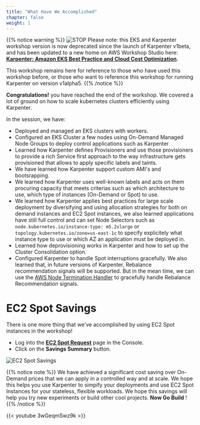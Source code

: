 ```yaml
---
title: "What Have We Accomplished"
chapter: false
weight: 1
---
```


{{% notice warning %}}
![STOP](../../images/stop_small.png)
Please note: this EKS and Karpenter workshop version is now deprecated since the launch of Karpenter v1beta, and has been updated to a new home on AWS Workshop Studio here: **[Karpenter: Amazon EKS Best Practice and Cloud Cost Optimization](https://catalog.us-east-1.prod.workshops.aws/workshops/f6b4587e-b8a5-4a43-be87-26bd85a70aba)**.

This workshop remains here for reference to those who have used this workshop before, or those who want to reference this workshop for running Karpenter on version v1alpha5.
{{% /notice %}}

**Congratulations!** you have reached the end of the workshop. We covered a lot of ground on how to scale kubernetes clusters efficiently using Karpenter.

In the session, we have:

- Deployed and managed an EKS clusters with workers.
- Configured an EKS Cluster a few nodes using On-Demand Managed Node Groups to deploy control applications such as Karpenter
- Learned how Karpenter defines Provisioners and use those provisioners to provide a rich Service first approach to the way infrastructure gets provisioned that allows to apply specific labels and taints.
- We have learned how Karpenter support custom AMI's and bootsrapping.
- We learned how Karpenter uses well-known labels and acts on them procuring capacity that meets criterias such as which architecture to use, which type of instances (On-Demand or Spot) to use.
- We learned how Karpenter applies best practices for large scale deployment by diversifying and using allocation strategies for both on demand instances and EC2 Spot instances, we also learned applications have still full control and can set Node Selectors such as `node.kubernetes.io/instance-type: m5.2xlarge` or `topology.kubernetes.io/zone=us-east-1c` to specify explicitely what instance type to use or which AZ an application must be deployed in.
- Learned how deprovisioning works in Karpenter and how to set up the Cluster Consolidation option.
- Configured Karpenter to handle Spot interruptions gracefully. We also learned that, in future versions of Karpenter, Rebalance recommendation signals will be supported. But in the mean time, we can use the [AWS Node Termination Handler](https://github.com/aws/aws-node-termination-handler) to gracefully handle Rebalance Recommendation signals.
 
# EC2 Spot Savings 

There is one more thing that we've accomplished by using EC2 Spot instances in the workshop!

  * Log into the **[EC2 Spot Request](https://console.aws.amazon.com/ec2sp/v1/spot/home)** page in the Console.
  * Click on the **Savings Summary** button.

![EC2 Spot Savings](/images/spot_savings_summary.png)

{{% notice note %}}
We have achieved a significant cost saving over On-Demand prices that we can apply in a controlled way and at scale. We hope this helps you use Karpenter to simpify your deployments and use EC2 Spot Instances for your stateless, flexible workloads. We hope this savings will help you try new experiments or build other cool projects. **Now Go Build** !
{{% /notice %}}

{{< youtube 3wGeqmSwz9k >}}